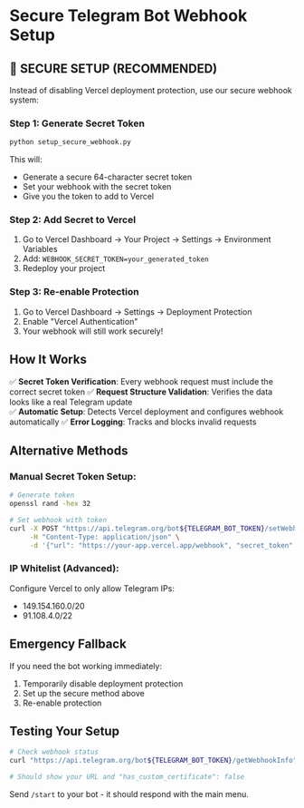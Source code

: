 # Secure Telegram Bot Webhook Setup

## 🔐 SECURE SETUP (RECOMMENDED)

Instead of disabling Vercel deployment protection, use our secure webhook system:

### Step 1: Generate Secret Token
```bash
python setup_secure_webhook.py
```

This will:
- Generate a secure 64-character secret token
- Set your webhook with the secret token
- Give you the token to add to Vercel

### Step 2: Add Secret to Vercel
1. Go to Vercel Dashboard → Your Project → Settings → Environment Variables
2. Add: `WEBHOOK_SECRET_TOKEN=your_generated_token`
3. Redeploy your project

### Step 3: Re-enable Protection
1. Go to Vercel Dashboard → Settings → Deployment Protection
2. Enable "Vercel Authentication"
3. Your webhook will still work securely!

## How It Works

✅ **Secret Token Verification**: Every webhook request must include the correct secret token
✅ **Request Structure Validation**: Verifies the data looks like a real Telegram update  
✅ **Automatic Setup**: Detects Vercel deployment and configures webhook automatically
✅ **Error Logging**: Tracks and blocks invalid requests

## Alternative Methods

### Manual Secret Token Setup:
```bash
# Generate token
openssl rand -hex 32

# Set webhook with token
curl -X POST "https://api.telegram.org/bot${TELEGRAM_BOT_TOKEN}/setWebhook" \
     -H "Content-Type: application/json" \
     -d '{"url": "https://your-app.vercel.app/webhook", "secret_token": "your_token"}'
```

### IP Whitelist (Advanced):
Configure Vercel to only allow Telegram IPs:
- 149.154.160.0/20
- 91.108.4.0/22

## Emergency Fallback

If you need the bot working immediately:
1. Temporarily disable deployment protection
2. Set up the secure method above
3. Re-enable protection

## Testing Your Setup

```bash
# Check webhook status
curl "https://api.telegram.org/bot${TELEGRAM_BOT_TOKEN}/getWebhookInfo"

# Should show your URL and "has_custom_certificate": false
```

Send `/start` to your bot - it should respond with the main menu.
